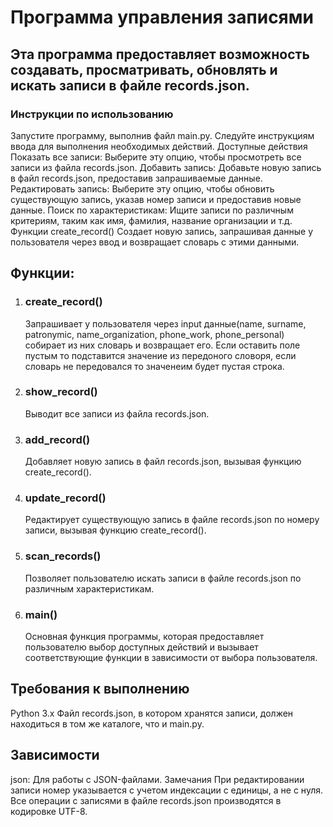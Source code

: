 
# Программа управления записями
## Эта программа предоставляет возможность создавать, просматривать, обновлять и искать записи в файле records.json.

### Инструкции по использованию
Запустите программу, выполнив файл main.py.
Следуйте инструкциям ввода для выполнения необходимых действий.
Доступные действия
Показать все записи: Выберите эту опцию, чтобы просмотреть все записи из файла records.json.
Добавить запись: Добавьте новую запись в файл records.json, предоставив запрашиваемые данные.
Редактировать запись: Выберите эту опцию, чтобы обновить существующую запись, указав номер записи и предоставив новые данные.
Поиск по характеристикам: Ищите записи по различным критериям, таким как имя, фамилия, название организации и т.д.
Функции
create_record()
Создает новую запись, запрашивая данные у пользователя через ввод и возвращает словарь с этими данными.


## Функции:

1. ### create_record()
    Запрашивает у пользователя через input данные(name, surname, patronymic,
    name_organization, phone_work, phone_personal) собирает из них словарь и возвращает его.
    Если оставить поле пустым то подставится значение из передоного словоря, если словарь не передовался то значенеим будет пустая строка.

3. ### show_record()
    Выводит все записи из файла records.json.

4. ### add_record()
    Добавляет новую запись в файл records.json, вызывая функцию create_record().

5. ### update_record()
    Редактирует существующую запись в файле records.json по номеру записи, вызывая функцию create_record().

6. ### scan_records()
    Позволяет пользователю искать записи в файле records.json по различным характеристикам.

7. ### main()
    Основная функция программы, которая предоставляет пользователю выбор доступных действий и вызывает соответствующие функции в зависимости от выбора пользователя.


## Требования к выполнению
Python 3.x
Файл records.json, в котором хранятся записи, должен находиться в том же каталоге, что и main.py.


## Зависимости
json: Для работы с JSON-файлами.
Замечания
При редактировании записи номер указывается с учетом индексации с единицы, а не с нуля.
Все операции с записями в файле records.json производятся в кодировке UTF-8.
